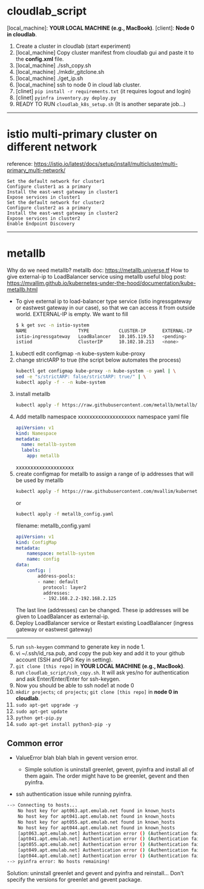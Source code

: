 # cloudlab_script

[local_machine]: **YOUR LOCAL MACHINE (e.g., MacBook)**. 
[client]: **Node 0 in cloudlab**.

1. Create a cluster in cloudlab (start experiment)
2. [local_machine] Copy cluster manifest from cloudlab gui and paste it to the **config.xml** file.
3. [local_machine] ./ssh_copy.sh
4. [local_machine] ./mkdir_gitclone.sh
5. [local_machine] ./get_ip.sh
6. [local_machine] ssh to node 0 in cloud lab cluster.
7. [clinet] ```pip install -r requirements.txt``` (it requires logout and login)
8. [clinet] ```pyinfra inventory.py deploy.py```
9. READY TO RUN ```cloudlab_k8s_setup.sh``` (It is another separate job...)

---
# istio multi-primary cluster on different network
reference: https://istio.io/latest/docs/setup/install/multicluster/multi-primary_multi-network/

	Set the default network for cluster1
	Configure cluster1 as a primary
	Install the east-west gateway in cluster1
	Expose services in cluster1
	Set the default network for cluster2
	Configure cluster2 as a primary
	Install the east-west gateway in cluster2
	Expose services in cluster2
	Enable Endpoint Discovery

---
# metallb
Why do we need metallb?
    metallb doc: https://metallb.universe.tf
How to give external-ip to LoadBalancer service using metallb 
    useful blog post: https://mvallim.github.io/kubernetes-under-the-hood/documentation/kube-metallb.html

- To give external ip to load-balancer type service (istio ingressgateway or eastwest gateway in our case), so that we can access it from outside world.
	EXTERNAL-IP is empty. We want to fill
	```bash
	$ k get svc -n istio-system
	NAME                   TYPE           CLUSTER-IP      EXTERNAL-IP   PORT(S)                                      AGE
	istio-ingressgateway   LoadBalancer   10.105.119.53   <pending>     15021:31750/TCP,80:30494/TCP,443:30676/TCP   11h
	istiod                 ClusterIP      10.102.10.213   <none>        15010/TCP,15012/TCP,443/TCP,15014/TCP        11h
	```

1. kubectl edit configmap -n kube-system kube-proxy
2. change strictARP to true (the script below automates the process)
    ```bash
	kubectl get configmap kube-proxy -n kube-system -o yaml | \
	sed -e "s/strictARP: false/strictARP: true/" | \
	kubectl apply -f - -n kube-system
	```
3. install metallb
	```bash
	kubectl apply -f https://raw.githubusercontent.com/metallb/metallb/v0.13.12/config/manifests/metallb-native.yaml
	```
4. Add metallb namespace
    xxxxxxxxxxxxxxxxxxxx
	namespace yaml file
	```yaml
	apiVersion: v1
	kind: Namespace
	metadata:
	  name: metallb-system
	  labels:
		app: metallb
	```
    xxxxxxxxxxxxxxxxxxxx
5. create configmap for metallb to assign a range of ip addresses that will be used by metallb
    ```bash
    kubectl apply -f https://raw.githubusercontent.com/mvallim/kubernetes-under-the-hood/master/metallb/metallb-config.yaml
    ```
	or
	```bash
	kubectl apply -f metallb_config.yaml
	```
	filename: metallb_config.yaml
	```yaml
	apiVersion: v1
	kind: ConfigMap
	metadata:
		namespace: metallb-system
		name: config
	data:
		config: |
			address-pools:
			- name: default
			  protocol: layer2
			  addresses:
			  - 192.168.2.2-192.168.2.125
	```
    The last line (addresses) can be changed. These ip addresses will be given to LoadBalancer as external-ip.
6. Deploy LoadBalancer service or Restart existing LoadBalancer (ingress gateway or eastwest gateway)

---
5. run ```ssh-keygen``` command to generate key in node 1.
6. vi ~/.ssh/id_rsa.pub, and copy the pub key and add it to your github account (SSH and GPG Key in setting).
7. ```git clone [this repo]``` in **YOUR LOCAL MACHINE (e.g., MacBook)**.
8. run ```cloudlab_script/ssh_copy.sh```. It will ask yes/no for authentication and ask Enter/Enter/Enter for ssh-keygen.
9. Now you should be able to ssh node1 at node 0
10. ```mkdir projects```; ```cd projects```; ```git clone [this repo]``` in **node 0 in cloudlab**.
11. ```sudo apt-get upgrade -y```
12. ```sudo apt-get update```
13. ```python get-pip.py```
14. ```sudo apt-get install python3-pip -y```


## Common error
- ValueError blah blah blah in gevent version error.
    - Simple solution is uninstall greenlet, gevent, pyinfra and install all of them again. The order might have to be greenlet, gevent and then pyinfra.

- ssh authentication issue while running pyinfra.
```bash
--> Connecting to hosts...
    No host key for apt063.apt.emulab.net found in known_hosts
    No host key for apt041.apt.emulab.net found in known_hosts
    No host key for apt055.apt.emulab.net found in known_hosts
    No host key for apt044.apt.emulab.net found in known_hosts
    [apt063.apt.emulab.net] Authentication error () (Authentication failed.)
    [apt041.apt.emulab.net] Authentication error () (Authentication failed.)
    [apt055.apt.emulab.net] Authentication error () (Authentication failed.)
    [apt049.apt.emulab.net] Authentication error () (Authentication failed.)
    [apt044.apt.emulab.net] Authentication error () (Authentication failed.)
--> pyinfra error: No hosts remaining!
```

Solution: uninstall greenlet and gevent and pyinfra and reinstall... Don't specify the versions for greenlet and gevent package.


